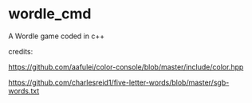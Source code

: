 # wordle_cmd
A Wordle game coded in c++

credits:

https://github.com/aafulei/color-console/blob/master/include/color.hpp

https://github.com/charlesreid1/five-letter-words/blob/master/sgb-words.txt
